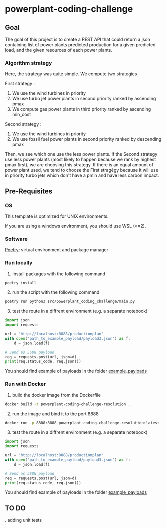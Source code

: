 # powerplant-coding-challenge

## Goal 
The goal of this project is to create a REST API that could return a json containing list of power plants
predicted production for a given predicted load, and the given resources of each power plants. 

### Algorithm strategy
Here, the strategy was quite simple.
We compute two strategies

First strategy : 
1. We use the wind turbines in priority
2. We use turbo jet power plants in second priority ranked by ascending pmax
3. We compute gas power plants in third priority ranked by ascending min_cost


Second strategy : 
1. We use the wind turbines in priority
2. We use fossil fuel power plants in second priority ranked by descending pmax

Then, we see which one use the less power plants. If the Second strategy use less power plants (most likely to happen because we rank by highest pmax first), 
we are choosing this strategy. If there is an equal amount of power plant used, we tend to choose the First stragégy because it will use in priority turbo jets which don't have a pmin and have less carbon impact.


## Pre-Requisites
### OS
This template is optimized for UNIX environments. 

If you are using a windows environment, you should use WSL (>=2).

### Software
[Poetry](https://python-poetry.org/docs/): virtual environment and package manager

### Run locally 
1. Install packages with the following command
```bash
poetry install
```

2. run the script with the following command
```bash
poetry run python3 src/powerplant_coding_challenge/main.py
```

3. test the route in a diffrent environment (e.g. a separate notebook)
```python
import json
import requests

url = "http://localhost:8888/productionplan"
with open('path_to_example_payload/payload3.json') as f:
    d = json.load(f)

# Send as JSON payload
req = requests.post(url, json=d)
print(req.status_code, req.json())
```
You should find example of payloads in the folder [example_payloads](example_payloads)


### Run with Docker
1. build the docker image from the Dockerfile

`````bash
docker build -t powerplant-coding-challenge-resolution .
`````
2. run the image and bind it to the port 8888
`````bash
docker run -p 8888:8888 powerplant-coding-challenge-resolution:latest
`````
3. test the route in a diffrent environment (e.g. a separate notebook)
```python
import json
import requests

url = "http://localhost:8888/productionplan"
with open('path_to_example_payload/payload3.json') as f:
    d = json.load(f)

# Send as JSON payload
req = requests.post(url, json=d)
print(req.status_code, req.json())
```
You should find example of payloads in the folder [example_payloads](example_payloads)


## TO DO 
. adding unit tests

